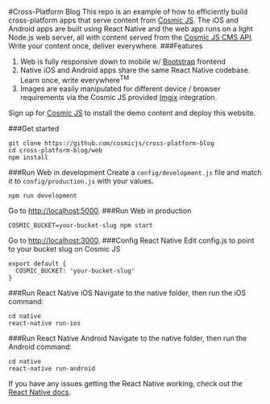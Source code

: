 #Cross-Platform Blog
This repo is an example of how to efficiently build cross-platform apps that serve content from [Cosmic JS](https://cosmicjs.com). The iOS and Android apps are built using React Native and the web app runs on a light Node.js web server, all with content served from the [Cosmic JS CMS API](https://cosmicjs.com).  Write your content once, deliver everywhere.
###Features
1. Web is fully responsive down to mobile w/ [Bootstrap](http://getbootstrap.com) frontend<br />
2. Native iOS and Android apps share the same React Native codebase.  Learn once, write everywhere<sup>TM</sup>
3. Images are easily manipulated for different device / browser requirements via the Cosmic JS provided [Imgix](https://www.imgix.com/) integration.

Sign up for [Cosmic JS](https://cosmicjs.com) to install the demo content and deploy this website.

###Get started
```
git clone https://github.com/cosmicjs/cross-platform-blog
cd cross-platform-blog/web
npm install
```
###Run Web in development
Create a `config/development.js` file and match it to `config/production.js` with your values.
```
npm run development
```
Go to [http://localhost:5000](http://localhost:5000).
###Run Web in production
```
COSMIC_BUCKET=your-bucket-slug npm start
```
Go to [http://localhost:3000](http://localhost:3000).
###Config React Native
Edit config.js to point to your bucket slug on Cosmic JS
```
export default {
  COSMIC_BUCKET: 'your-bucket-slug'
}
```
###Run React Native iOS
Navigate to the native folder, then run the iOS command:
```
cd native
react-native run-ios
```
###Run React Native Android
Navigate to the native folder, then run the Android command:
```
cd native
react-native run-android
```
If you have any issues getting the React Native working, check out the [React Native docs](https://facebook.github.io/react-native/).